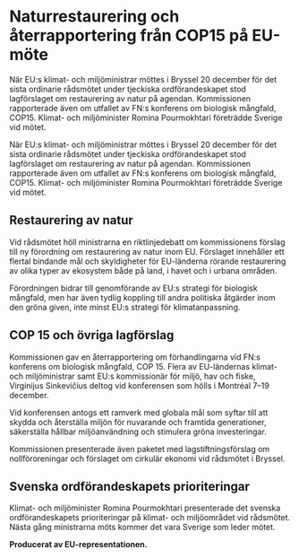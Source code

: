 # Naturrestaurering och återrapportering från COP15 på EU-möte

När EU:s klimat- och miljöministrar möttes i Bryssel 20 december för det sista ordinarie rådsmötet under tjeckiska ordförandeskapet stod lagförslaget om restaurering av natur på agendan. Kommissionen rapporterade även om utfallet av FN:s konferens om biologisk mångfald, COP15. Klimat- och miljöminister Romina Pourmokhtari företrädde Sverige vid mötet.

När EU:s klimat- och miljöministrar möttes i Bryssel 20 december för det sista ordinarie rådsmötet under tjeckiska ordförandeskapet stod lagförslaget om restaurering av natur på agendan. Kommissionen rapporterade även om utfallet av FN:s konferens om biologisk mångfald, COP15. Klimat- och miljöminister Romina Pourmokhtari företrädde Sverige vid mötet.

## Restaurering av natur

Vid rådsmötet höll ministrarna en riktlinjedebatt om kommissionens förslag till ny förordning om restaurering av natur inom EU. Förslaget innehåller ett flertal bindande mål och skyldigheter för EU-länderna rörande restaurering av olika typer av ekosystem både på land, i havet och i urbana områden.

Förordningen bidrar till genomförande av EU:s strategi för biologisk mångfald, men har även tydlig koppling till andra politiska åtgärder inom den gröna given, inte minst EU:s strategi för klimatanpassning.

## COP 15 och övriga lagförslag

Kommissionen gav en återrapportering om förhandlingarna vid FN:s konferens om biologisk mångfald, COP 15. Flera av EU-ländernas klimat- och miljöministrar samt EU:s kommissionär för miljö, hav och fiske, Virginijus Sinkevičius deltog vid konferensen som hölls i Montréal 7–19 december.

Vid konferensen antogs ett ramverk med globala mål som syftar till att skydda och återställa miljön för nuvarande och framtida generationer, säkerställa hållbar miljöanvändning och stimulera gröna investeringar.

Kommissionen presenterade även paketet med lagstiftningsförslag om nollföroreningar och förslaget om cirkulär ekonomi vid rådsmötet i Bryssel.

## Svenska ordförandeskapets prioriteringar

Klimat- och miljöminister Romina Pourmokhtari presenterade det svenska ordförandeskapets prioriteringar på klimat- och miljöområdet vid rådsmötet. Nästa gång ministrarna möts kommer det vara Sverige som leder mötet.

**Producerat av EU-representationen.**
